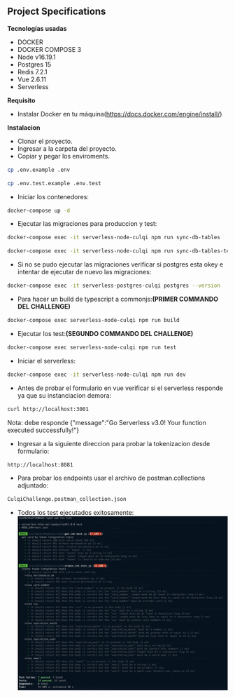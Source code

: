 ## Project Specifications

**Tecnologías usadas**
- DOCKER
- DOCKER COMPOSE 3
- Node v16.19.1
- Postgres 15
- Redis 7.2.1
- Vue 2.6.11
- Serverless

**Requisito**

- Instalar Docker en tu máquina(https://docs.docker.com/engine/install/)

**Instalacion**
- Clonar el proyecto. 
- Ingresar a la carpeta del proyecto.
- Copiar y pegar los enviroments.
```bash
cp .env.example .env
```
```bash
cp .env.test.example .env.test
```
- Iniciar los contenedores:
```bash
docker-compose up -d
```
- Ejecutar las migraciones para produccion y test:
```bash
docker-compose exec -it serverless-node-culqi npm run sync-db-tables
```
```bash
docker-compose exec -it serverless-node-culqi npm run sync-db-tables-test
```
- Si no se pudo ejecutar las migraciones verificar si postgres esta okey e intentar de ejecutar de nuevo las migraciones:
```bash
docker-compose exec -it serverless-postgres-culqi postgres --version
```
- Para hacer un build de typescript a commonjs:**(PRIMER COMMANDO DEL CHALLENGE)**
```bash
docker-compose exec serverless-node-culqi npm run build
```
- Ejecutar los test:**(SEGUNDO COMMANDO DEL CHALLENGE)**
```bash
docker-compose exec serverless-node-culqi npm run test
```
- Iniciar el serverless:
```bash
docker-compose exec -it serverless-node-culqi npm run dev
```
- Antes de probar el formulario en vue verificar si el serverless responde ya que su instanciacion demora:
```bash
curl http://localhost:3001
```
Nota: debe responde {"message":"Go Serverless v3.0! Your function executed successfully!"}

- Ingresar a la siguiente direccion para probar la tokenizacion desde formulario:
```bash
http://localhost:8081
```
- Para probar los endpoints usar el archivo de postman.collections adjuntado:
```bash
CulqiChallenge.postman_collection.json
```
- Todos los test ejecutados exitosamente:
![alt text](https://raw.githubusercontent.com/DanteCuevas/aws-lambda-culqi-test/main/screan-test.jpg)